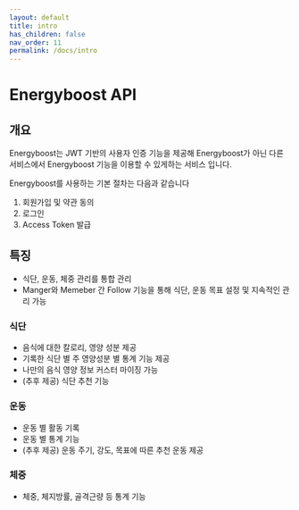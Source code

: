 ```yaml
---
layout: default
title: intro
has_children: false
nav_order: 11
permalink: /docs/intro
---
```


# Energyboost API

## 개요
Energyboost는 JWT 기반의 사용자 인증 기능을 제공해 Energyboost가 아닌 다른 서비스에서 Energyboost 기능을 이용할 수 있게하는 서비스 입니다.

Energyboost를 사용하는 기본 절차는 다음과 같습니다

1. 회원가입 및 약관 동의
2. 로그인 
3. Access Token 발급

## 특징
- 식단, 운동, 체중 관리를 통합 관리
- Manger와 Memeber 간 Follow 기능을 통해 식단, 운동 목표 설정 및 지속적인 관리 가능

### 식단
- 음식에 대한 칼로리, 영양 성분 제공
- 기록한 식단 별 주 영양성분 별 통계 기능 제공
- 나만의 음식 영양 정보 커스터 마이징 가능
- (추후 제공) 식단 추천 기능

### 운동
- 운동 별 활동 기록
- 운동 별 통계 기능
- (추후 제공) 운동 주기, 강도, 목표에 따른 추천 운동 제공

### 체중
- 체중, 체지방률, 골격근량 등 통계 기능